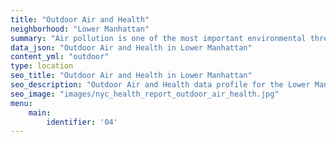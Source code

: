 ```yaml
---
title: "Outdoor Air and Health"
neighborhood: "Lower Manhattan"
summary: "Air pollution is one of the most important environmental threats to urban populations and while all people are exposed, pollutant emissions, levels of exposure, and population vulnerability vary across neighborhoods. Exposures to common air pollutants have been linked to respiratory and cardiovascular diseases, cancers, and premature deaths."
data_json: "Outdoor Air and Health in Lower Manhattan"
content_yml: "outdoor"
type: location
seo_title: "Outdoor Air and Health in Lower Manhattan"
seo_description: "Outdoor Air and Health data profile for the Lower Manhattan neighborhood of NYC."
seo_image: "images/nyc_health_report_outdoor_air_health.jpg"
menu:
    main:
        identifier: '04'
---
```

